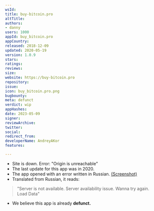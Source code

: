 ```yaml
---
wsId: 
title: buy-bitcoin.pro
altTitle: 
authors:
- danny
users: 1000
appId: buy_bitcoin.pro
appCountry: 
released: 2018-12-09
updated: 2020-05-19
version: 1.0.9
stars: 
ratings: 
reviews: 
size: 
website: https://buy-bitcoin.pro
repository: 
issue: 
icon: buy_bitcoin.pro.png
bugbounty: 
meta: defunct
verdict: wip
appHashes: 
date: 2023-05-09
signer: 
reviewArchive: 
twitter: 
social: 
redirect_from: 
developerName: AndreyAKor
features: 

---
```


- Site is down. Error: "Origin is unreachable"
- The last update for this app was in 2020. 
- The app opened with an error written in Russian. [(Screenshot)](https://twitter.com/BitcoinWalletz/status/1655841752270663680)
- Translated from Russian, it reads: 

> "Server is not available. Server availability issue. Wanna try again. Load Data"

- We believe this app is already **defunct.**